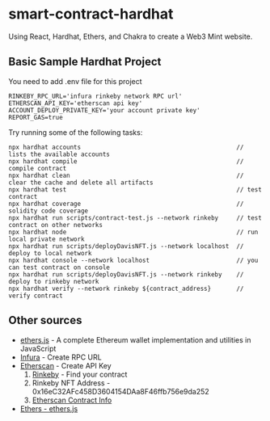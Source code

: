 # smart-contract-hardhat
Using React, Hardhat, Ethers, and Chakra to create a Web3 Mint website.

## Basic Sample Hardhat Project 
You need to add .env file for this project

```.env
RINKEBY_RPC_URL='infura rinkeby network RPC url'
ETHERSCAN_API_KEY='etherscan api key'
ACCOUNT_DEPLOY_PRIVATE_KEY='your account private key'
REPORT_GAS=true
```

Try running some of the following tasks:
```shell
npx hardhat accounts                                           // lists the available accounts
npx hardhat compile                                            // compile contract
npx hardhat clean                                              // clear the cache and delete all artifacts
npx hardhat test                                               // test contract
npx hardhat coverage                                           // solidity code coverage
npx hardhat run scripts/contract-test.js --network rinkeby     // test contract on other networks
npx hardhat node                                               // run local private network
npx hardhat run scripts/deployDavisNFT.js --network localhost  // deploy to local network
npx hardhat console --network localhost                        // you can test contract on console
npx hardhat run scripts/deployDavisNFT.js --network rinkeby    // deploy to rinkeby network
npx hardhat verify --network rinkeby ${contract_address}       // verify contract
```

## Other sources

* [ethers.js](https://github.com/ethers-io/ethers.js) - A complete Ethereum wallet implementation and utilities in JavaScript
* [Infura](https://infura.io/) - Create RPC URL
* [Etherscan](https://etherscan.io/) - Create API Key
  1. [Rinkeby](https://rinkeby.etherscan.io/) - Find your contract
  2. Rinkeby NFT Address - 0x16eC32AFc458D3604154DAa8F46ffb756e9da252
  3. [Etherscan Contract Info](https://rinkeby.etherscan.io/address/0x16eC32AFc458D3604154DAa8F46ffb756e9da252)
* [Ethers - ethers.js](https://github.com/ethers-io/ethers.js)

